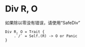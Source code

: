 # Div R, O

如果除以零没有错误，请使用“SafeDiv”

```erg
Div R, O = Trait {
    .`/` = Self.(R) -> O or Panic
}
```
